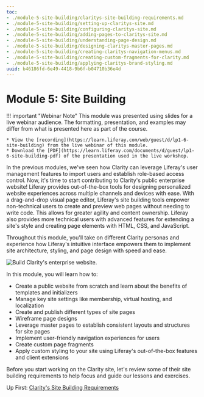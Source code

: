 ```yaml
---
toc:
- ./module-5-site-building/claritys-site-building-requirements.md
- ./module-5-site-building/setting-up-claritys-site.md
- ./module-5-site-building/configuring-claritys-site.md
- ./module-5-site-building/adding-pages-to-claritys-site.md
- ./module-5-site-building/understanding-page-design.md
- ./module-5-site-building/designing-claritys-master-pages.md
- ./module-5-site-building/creating-claritys-navigation-menus.md
- ./module-5-site-building/creating-custom-fragments-for-clarity.md
- ./module-5-site-building/applying-claritys-brand-styling.md
uuid: b46186fd-6e49-4418-9b6f-b04710b36e4d
---
```

# Module 5: Site Building

!!! important "Webinar Note"
    This module was presented using slides for a live webinar audience. The formatting, presentation, and examples may differ from what is presented here as part of the course.

    * View the [recording](https://learn.liferay.com/web/guest/d/lp1-6-site-building) from the live webinar of this module.
    * Download the [PDF](https://learn.liferay.com/documents/d/guest/lp1-6-site-building-pdf) of the presentation used in the live workshop.

In the previous modules, we've seen how Clarity can leverage Liferay's user management features to import users and establish role-based access control. Now, it's time to start contributing to Clarity's public enterprise website! Liferay provides out-of-the-box tools for designing personalized website experiences across multiple channels and devices with ease. With a drag-and-drop visual page editor, Liferay's site building tools empower non-technical users to create and preview web pages without needing to write code. This allows for greater agility and content ownership. Liferay also provides more technical users with advanced features for extending a site's style and creating page elements with HTML, CSS, and JavaScript.

Throughout this module, you'll take on different Clarity personas and experience how Liferay's intuitive interface empowers them to implement site architecture, styling, and page design with speed and ease.

![Build Clarity's enterprise website.](./module-5-site-building/images/01.png)

In this module, you will learn how to:

* Create a public website from scratch and learn about the benefits of templates and initializers
* Manage key site settings like membership, virtual hosting, and localization
* Create and publish different types of site pages
* Wireframe page designs
* Leverage master pages to establish consistent layouts and structures for site pages
* Implement user-friendly navigation experiences for users
* Create custom page fragments
* Apply custom styling to your site using Liferay's out-of-the-box features and client extensions

Before you start working on the Clarity site, let's review some of their site building requirements to help focus and guide our lessons and exercises.

Up First: [Clarity's Site Building Requirements](./module-5-site-building/claritys-site-building-requirements.md)
